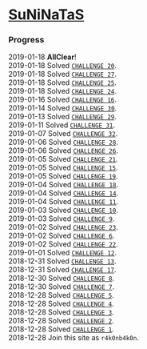 # [SuNiNaTaS](http://suninatas.com/)

### Progress
2019-01-18 **AllClear**!  
2019-01-18 Solved [`CHALLENGE 20`](./SYSTEM/20).  
2019-01-18 Solved [`CHALLENGE 27`](./SYSTEM/27).  
2019-01-18 Solved [`CHALLENGE 25`](./SYSTEM/25).  
2019-01-18 Solved [`CHALLENGE 24`](./SYSTEM/24).  
2019-01-16 Solved [`CHALLENGE 16`](./SYSTEM/16).  
2019-01-14 Solved [`CHALLENGE 30`](./FORENSIC/30).  
2019-01-13 Solved [`CHALLENGE 29`](./FORENSIC/29).  
2019-01-11 Solved [`CHALLENGE 31`](./FORENSIC/31).  
2019-01-07 Solved [`CHALLENGE 32`](./FORENSIC/32).  
2019-01-06 Solved [`CHALLENGE 28`](./FORENSIC/28).  
2019-01-06 Solved [`CHALLENGE 26`](./FORENSIC/26).  
2019-01-05 Solved [`CHALLENGE 21`](./FORENSIC/21).  
2019-01-05 Solved [`CHALLENGE 15`](./FORENSIC/15).  
2019-01-05 Solved [`CHALLENGE 19`](./FORENSIC/19).  
2019-01-04 Solved [`CHALLENGE 18`](./FORENSIC/18).  
2019-01-04 Solved [`CHALLENGE 14`](./FORENSIC/14).  
2019-01-04 Solved [`CHALLENGE 11`](./BINARY/11).  
2019-01-03 Solved [`CHALLENGE 10`](./BINARY/10).  
2019-01-03 Solved [`CHALLENGE 9`](./BINARY/9).  
2019-01-02 Solved [`CHALLENGE 23`](./WEB/23).  
2019-01-02 Solved [`CHALLENGE 6`](./WEB/6).  
2019-01-02 Solved [`CHALLENGE 22`](./WEB/22).  
2019-01-01 Solved [`CHALLENGE 12`](./MISC/12).  
2018-12-31 Solved [`CHALLENGE 13`](./MISC/13).  
2018-12-31 Solved [`CHALLENGE 17`](./MISC/17).  
2018-12-30 Solved [`CHALLENGE 8`](./WEB/8).  
2018-12-30 Solved [`CHALLENGE 7`](./WEB/7).  
2018-12-28 Solved [`CHALLENGE 5`](./WEB/5).  
2018-12-28 Solved [`CHALLENGE 4`](./WEB/4).  
2018-12-28 Solved [`CHALLENGE 3`](./WEB/3).  
2018-12-28 Solved [`CHALLENGE 2`](./WEB/2).  
2018-12-28 Solved [`CHALLENGE 1`](./WEB/1).  
2018-12-28 Join this site as `r4k0nb4k0n`.  